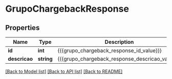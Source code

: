# GrupoChargebackResponse

## Properties
Name | Type | Description | Notes
------------ | ------------- | ------------- | -------------
**id** | **int** | {{{grupo_chargeback_response_id_value}}} | [optional] 
**descricao** | **string** | {{{grupo_chargeback_response_descricao_value}}} | [optional] 

[[Back to Model list]](../README.md#documentation-for-models) [[Back to API list]](../README.md#documentation-for-api-endpoints) [[Back to README]](../README.md)


